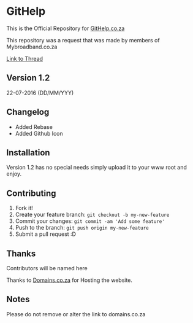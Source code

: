 # GitHelp
This is the Official Repository for [GitHelp.co.za](http://githelp.co.za)

This repository was a request that was made by members of Mybroadband.co.za

[Link to Thread](http://mybroadband.co.za/vb/showthread.php/830392-githelp-co-za-you-are-welcome?p=18009896&viewfull=1#post18009896)


## Version 1.2
22-07-2016 (DD/MM/YYY)

## Changelog
- Added Rebase
- Added Github Icon

## Installation
Version 1.2 has no special needs simply upload it to your www root and enjoy.

## Contributing
1. Fork it!
2. Create your feature branch: `git checkout -b my-new-feature`
3. Commit your changes: `git commit -am 'Add some feature'`
4. Push to the branch: `git push origin my-new-feature`
5. Submit a pull request :D

## Thanks
Contributors will be named here

Thanks to [Domains.co.za](https://www.domains.co.za/aff.php?aff=1868) for Hosting the website.

## Notes

Please do not remove or alter the link to domains.co.za
